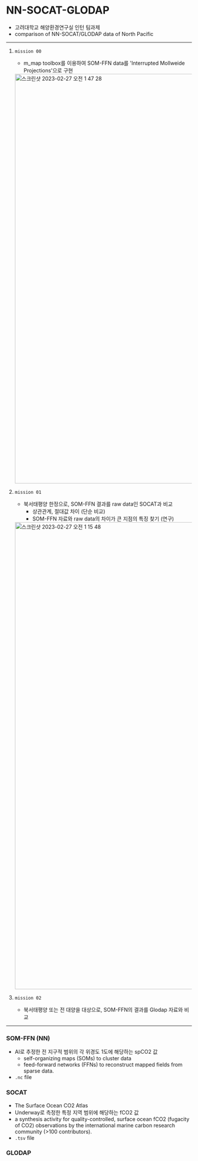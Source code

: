 # NN-SOCAT-GLODAP
- 고려대학교 해양환경연구실 인턴 팀과제
- comparison of NN-SOCAT/GLODAP data of North Pacific

***
1. `mission 00`
    - m_map toolbox를 이용하여 SOM-FFN data를 'Interrupted Mollweide Projections'으로 구현
    <img width="1112" alt="스크린샷 2023-02-27 오전 1 47 28" src="https://user-images.githubusercontent.com/90167645/221424262-b4aa9313-0807-446e-8384-568b361fe8f0.png">
2. `mission 01`
    - 북서태평양 한정으로, SOM-FFN 결과를 raw data인 SOCAT과 비교
        - 상관관계, 절대값 차이 (단순 비교)
        - SOM-FFN 자료와 raw data의 차이가 큰 지점의 특징 찾기 (연구)
    <img width="1268" alt="스크린샷 2023-02-27 오전 1 15 48" src="https://user-images.githubusercontent.com/90167645/221424342-47b8d3cf-d9a6-42b6-9ed7-1e4ce282094f.png">

3. `mission 02`
    - 북서태평양 또는 전 대양을 대상으로, SOM-FFN의 결과를 Glodap 자료와 비교

***
### SOM-FFN (NN)
- AI로 추정한 전 지구적 범위의 각 위경도 1도에 해당하는 spCO2 값
    - self-organizing maps (SOMs) to cluster data
    - feed-forward networks (FFNs) to reconstruct mapped fields from sparse data.
- `.nc` file

### SOCAT
- The Surface Ocean CO2 Atlas
- Underway로 측정한 특정 지역 범위에 해당하는 fCO2 값
- a synthesis activity for quality-controlled, surface ocean fCO2 (fugacity of CO2) observations by the international marine carbon research community (>100 contributors).
- `.tsv` file

### GLODAP
